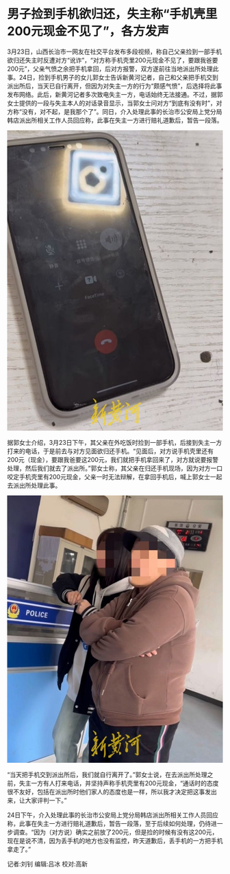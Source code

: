 # 男子捡到手机欲归还，失主称“手机壳里200元现金不见了”，各方发声

3月23日，山西长治市一网友在社交平台发布多段视频，称自己父亲捡到一部手机欲归还失主时反遭对方“讹诈”，“对方称手机壳里200元现金不见了，要跟我爸要200元”，父亲气愤之余把手机拿回，后对方报警，双方遂前往当地派出所处理此事。24日，捡到手机男子的女儿郭女士告诉新黄河记者，自己和父亲把手机交到派出所后，当天已自行离开，但因为对失主一方的行为“颇感气愤”，后选择将此事发布网络。此后，新黄河记者多次致电失主一方，电话始终无法接通。不过，据郭女士提供的一段与失主本人的对话录音显示，当郭女士问对方“到底有没有时”，对方称“没有，对不起，是我那个了”。同日，介入处理此事的长治市公安局上党分局韩店派出所相关工作人员回应称，此事在失主一方进行赔礼道歉后，暂告一段落。

![ff24b403d74b63d6afd3cfa8bfd65f85.jpg](https://raw.githubusercontent.com/qqhsx/qqnews_image/main/2024/03/24/男子捡到手机欲归还，失主称“手机壳里200元现金不见了”，各方发声/ff24b403d74b63d6afd3cfa8bfd65f85.jpg)

据郭女士介绍，3月23日下午，其父亲在外吃饭时捡到一部手机，后接到失主一方打来的电话，于是前去与对方见面欲归还手机。“见面后，对方说手机壳里还有200元（现金），要跟我爸要这200元，我们就把手机拿回来了，对方就说要报警处理，然后我们就去了派出所。”郭女士称，其父亲在归还手机现场，因为对方一口咬定手机壳里有200元现金，父亲一时无法辩解，在拿回手机后，喊上郭女士一起去派出所处理此事。

![a8605d91ae25a34063fe464e458d022b.jpg](https://raw.githubusercontent.com/qqhsx/qqnews_image/main/2024/03/24/男子捡到手机欲归还，失主称“手机壳里200元现金不见了”，各方发声/a8605d91ae25a34063fe464e458d022b.jpg)

“当天把手机交到派出所后，我们就自行离开了。”郭女士说，在去派出所处理之前，失主一方有人打来电话，并坚持声称手机壳里有200元现金，“通话时的态度很不友好，包括在派出所时他们家人的态度也是一样，所以我才决定把这事发出来，让大家评判一下。”

24日下午，介入处理此事的长治市公安局上党分局韩店派出所相关工作人员回应称，此事在失主一方进行赔礼道歉后，暂告一段落，至于后续如何处理，仍待进一步调查。“因为（对方说）确实之前放了200元，但是捡的时候有没有这200元，现在是说不清，因为丢手机的地方也没有监控，昨天道歉后，丢手机的一方把手机拿走了。”

记者:刘钊 编辑:吕冰 校对:高新

